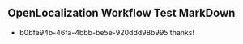 ## OpenLocalization Workflow Test MarkDown
* b0bfe94b-46fa-4bbb-be5e-920ddd98b995 thanks!

<!--HONumber=Sep16_HO1-->


